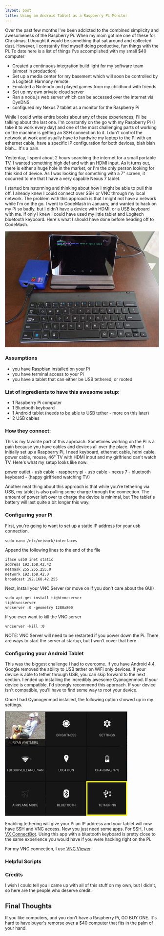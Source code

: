 ```yaml
---
layout: post
title: Using an Android Tablet as a Raspberry Pi Monitor
---
```


Over the past few months I've been addicted to the combined simplicity and awesomeness of the Raspberry Pi. When my mom got me one of these for Christmas, I thought it would be something that sat around and collected dust. However, I constantly find myself doing productive, fun things with the Pi. To date here is a list of things I've accomplished with my small $40 computer

- Created a continuous integration build light for my software team (almost in production)
- Set up a media center for my basement which will soon be controlled by a Logitech Harmony remote
- Emulated a Nintendo and played games from my childhood with friends
- Set up my own private cloud server
- Ran a node.js web server which can be accessed over the internet via DynDNS
- configured my Nexus 7 tablet as a monitor for the Raspberry Pi

While I could write entire books about any of these experiences, I'll be talking about the last one. I'm constantly on the go with my Raspberry Pi (I take it to work every day) and one of the most challenging parts of working on the machine is getting an SSH connection to it. I don't control the network at work and usually have to hardwire my laptop to the Pi with an ethernet cable, have a specific IP configuration for both devices, blah blah blah... It's a pain.

Yesterday, I spent about 2 hours searching the internet for a small portable TV. I wanted something high def and with an HDMI input. As it turns out, there is either a huge hole in the market, or I'm the only person looking for this kind of device. As I was looking for something with a 7" screen, it occurred to me that I have a very capable Nexus 7 tablet.

I started brainstorming and thinking about how I might be able to pull this off. I already knew I could connect over SSH or VNC through my local network. The problem with this approach is that I might not have a network while I'm on the go. I went to CodeMash in January, and wanted to hack on my Pi so badly, but I didn't have a device with HDMI, or a USB keyboard with me. If only I knew I could have used my little tablet and Logitech bluetooth keyboard. Here's what I should have done before heading off to CodeMash.

![Nexus 7 Monitor](/images/android-tablet-raspberry-pi/raspberry-nexus.jpg)

### Assumptions

- you have Raspbian installed on your Pi
- you have terminal access to your Pi
- you have a tablet that can either be USB tethered, or rooted

### List of ingredients to have this awesome setup:

- 1 Raspberry Pi computer
- 1 Bluetooth keyboard
- 1 Android tablet (needs to be able to USB tether - more on this later)
- 2 USB cables

### How they connect:

This is my favorite part of this approach. Sometimes working on the Pi is a pain because you have cables and devices all over the place. When I initially set up a Raspberry Pi, I need keyboard, ethernet cable, hdmi cable, power cable, mouse, 46" TV with HDMI input and my girlfriend can't watch TV. Here's what my setup looks like now:

power outlet - usb cable - raspberry pi - usb cable - nexus 7 - bluetooth keyboard - (happy girlfriend watching TV)

Another neat thing about this approach is that while you're tethering via USB, my tablet is also pulling some charge through the connection. The amount of power left over to charge the device is minimal, but The tablet's battery will last quite a bit longer this way.

### Configuring your Pi

First, you're going to want to set up a static IP address for your usb connection.

`sudo nano /etc/network/interfaces`

Append the following lines to the end of the file

```
iface usb0 inet static
address 192.168.42.42
netmask 255.255.255.0
network 192.168.42.0
broadcast 192.168.42.255
```

Next, install your VNC Server (or move on if you don't care about the GUI)

```
sudo apt-get install tightvncserver
tightvncserver
vncserver :0 -geometry 1280x800
```

If you ever want to kill the VNC server

```
vncserver -kill :0
```
NOTE: VNC Server will need to be restarted if you power down the Pi. There are ways to start the server at startup, but I won't cover that here.

### Configuring your Android Tablet

This was the biggest challenge I had to overcome. If you have Android 4.4, Google removed the ability to USB tether on WiFi only devices. If your device is able to tether through USB, you can skip forward to the next section. I ended up installing the incredibly awesome Cyanogenmod. If your device is compatible, I'd strongly recommend this approach. If your device isn't compatible, you'll have to find some way to root your device.

Once I had Cyanogenmod installed, the following option showed up in my settings.

![Android Menu](/images/android-tablet-raspberry-pi/tablet-menu.jpg)


Enabling tethering will give your Pi an IP address and your tablet will now have SSH and VNC access. Now you just need some apps. For SSH, I use [VX ConnectBot](https://play.google.com/store/apps/details?id=sk.vx.connectbot). Using this app with a bluetooth keyboard is pretty close to the same experience you would have if you were hacking right on the Pi.

For my VNC connection, I use [VNC Viewer](https://play.google.com/store/apps/details?id=com.realvnc.viewer.android).

### Helpful Scripts

### Credits

I wish I could tell you I came up with all of this stuff on my own, but I didn't, so here are the people who deserve credit.

## Final Thoughts

If you like computers, and you don't have a Raspberry Pi, GO BUY ONE. It's hard to have buyer's remorse over a $40 computer that fits in the palm of your hand.
